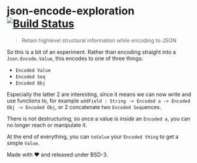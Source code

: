 # json-encode-exploration [![Build Status](https://travis-ci.org/zwilias/json-encode-exploration.svg)](https://travis-ci.org/zwilias/json-encode-exploration)
> Retain highlevel structural information while encoding to JSON

So this is a bit of an experiment. Rather than encoding straight into a
`Json.Encode.Value`, this encodes to one of three things:

- `Encoded Value`
- `Encoded Seq`
- `Encoded Obj`

Especially the latter 2 are interesting, since it means we can now write and use
functions to, for example `addField : String -> Encoded a -> Encoded Obj -> Encoded Obj`,
or 2 concatenate two `Encoded Seq`uences.

There is not destructuring, so once a value is _inside_ an `Encoded a`, you can
no longer reach or manipulate it.

At the end of everything, you can `toValue` your `Encoded thing` to get a simple
`Value`.

Made with ❤️ and released under BSD-3.
